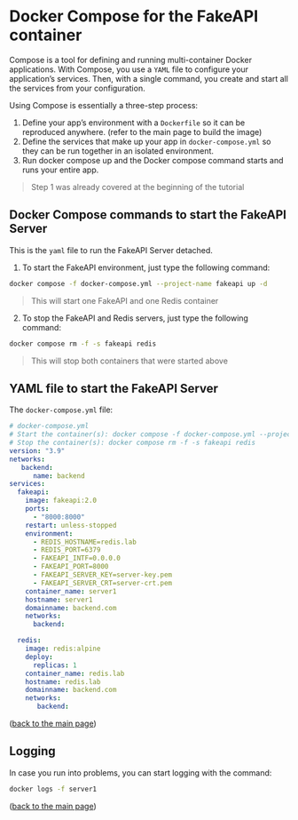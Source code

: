 # Docker Compose for the FakeAPI container
Compose is a tool for defining and running multi-container Docker applications. With Compose, you use a `YAML` file to configure your application’s services. Then, with a single command, you create and start all the services from your configuration.

Using Compose is essentially a three-step process:

1. Define your app’s environment with a `Dockerfile` so it can be reproduced anywhere. (refer to the main page to build the image)
2. Define the services that make up your app in `docker-compose.yml` so they can be run together in an isolated environment.
3. Run docker compose up and the Docker compose command starts and runs your entire app.

>Step 1 was already covered at the beginning of the tutorial

## Docker Compose commands to start the FakeAPI Server
This is the `yaml` file to run the FakeAPI Server detached.

1. To start the FakeAPI environment, just type the following command:

```sh
docker compose -f docker-compose.yml --project-name fakeapi up -d
```
>This will start one FakeAPI and one Redis container

2. To stop the FakeAPI and Redis servers, just type the following command:

```sh
docker compose rm -f -s fakeapi redis
```
>This will stop both containers that were started above

## YAML file to start the FakeAPI Server
The `docker-compose.yml` file:

```yaml
# docker-compose.yml
# Start the container(s): docker compose -f docker-compose.yml --project-name fakeapi up -d
# Stop the container(s): docker compose rm -f -s fakeapi redis
version: "3.9"
networks:
   backend:
      name: backend
services:
  fakeapi:
    image: fakeapi:2.0
    ports:
      - "8000:8000"
    restart: unless-stopped
    environment:
      - REDIS_HOSTNAME=redis.lab
      - REDIS_PORT=6379
      - FAKEAPI_INTF=0.0.0.0
      - FAKEAPI_PORT=8000
      - FAKEAPI_SERVER_KEY=server-key.pem
      - FAKEAPI_SERVER_CRT=server-crt.pem
    container_name: server1
    hostname: server1
    domainname: backend.com
    networks:
      backend:

  redis:
    image: redis:alpine
    deploy:
      replicas: 1
    container_name: redis.lab
    hostname: redis.lab
    domainname: backend.com
    networks:
       backend:
```
<p align="left">(<a href="README.md">back to the main page</a>)</p>

## Logging
In case you run into problems, you can start logging with the command:
```sh
docker logs -f server1
```
<p align="left">(<a href="README.md">back to the main page</a>)</p>
